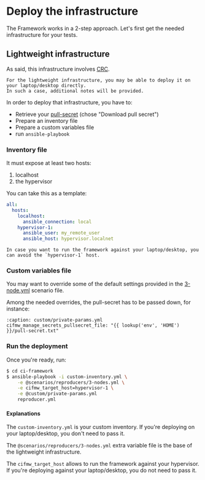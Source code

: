 # Deploy the infrastructure

The Framework works in a 2-step approach. Let's first get the needed infrastructure for your tests.

## Lightweight infrastructure

As said, this infrastructure involves [CRC](https://crc.dev/crc/getting_started/getting_started/introducing/).

~~~{tip}
For the lightweight infrastructure, you may be able to deploy it on your laptop/desktop directly.
In such a case, additional notes will be provided.
~~~

In order to deploy that infrastructure, you have to:

- Retrieve your [pull-secret](https://console.redhat.com/openshift/create/local) (chose "Download pull secret")
- Prepare an inventory file
- Prepare a custom variables file
- run `ansible-playbook`

### Inventory file

It must expose at least two hosts:

1. localhost
2. the hypervisor

You can take this as a template:

```YAML
all:
  hosts:
    localhost:
      ansible_connection: local
    hypervisor-1:
      ansible_user: my_remote_user
      ansible_host: hypervisor.localnet
```

~~~{tip}
In case you want to run the framework against your laptop/desktop, you can avoid the `hypervisor-1` host.
~~~

### Custom variables file

You may want to override some of the default settings provided in the
[3-node.yml](https://github.com/openstack-k8s-operators/ci-framework/blob/main/scenarios/reproducers/3-nodes.yml)
scenario file.

Among the needed overrides, the pull-secret has to be passed down, for instance:

~~~{code-block} YAML
:caption: custom/private-params.yml
cifmw_manage_secrets_pullsecret_file: "{{ lookup('env', 'HOME') }}/pull-secret.txt"
~~~

### Run the deployment

Once you're ready, run:

```Bash
$ cd ci-framework
$ ansible-playbook -i custom-inventory.yml \
    -e @scenarios/reproducers/3-nodes.yml \
    -e cifmw_target_host=hypervisor-1 \
    -e @custom/private-params.yml
    reproducer.yml
```

#### Explanations

The `custom-inventory.yml` is your custom inventory. If you're deploying on your laptop/desktop, you don't need to
pass it.

The `@scenarios/reproducers/3-nodes.yml` extra variable file is the base of the lightweight infrastructure.

The `cifmw_target_host` allows to run the framework against your hypervisor. If you're deploying against your
laptop/desktop, you do not need to pass it.
